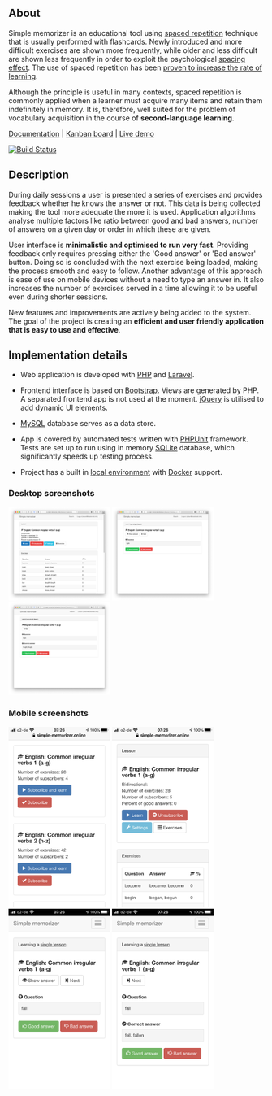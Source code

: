 ## About

Simple memorizer is an educational tool using [spaced repetition](https://en.wikipedia.org/wiki/Spaced_repetition) technique that is usually performed with flashcards. Newly introduced and more difficult exercises are shown more frequently, while older and less difficult are shown less frequently in order to exploit the psychological [spacing effect](https://en.wikipedia.org/wiki/Spacing_effect). The use of spaced repetition has been [proven to increase the rate of learning](https://www.ncbi.nlm.nih.gov/pmc/articles/PMC5126970/).

Although the principle is useful in many contexts, spaced repetition is commonly applied when a learner must acquire many items and retain them indefinitely in memory. It is, therefore, well suited for the problem of vocabulary acquisition in the course of **second-language learning**.

[Documentation](https://github.com/rtrzebinski/simple-memorizer-3/wiki) | [Kanban board](https://github.com/rtrzebinski/simple-memorizer-3/projects/1) | [Live demo](https://simple-memorizer.online)

[![Build Status](https://travis-ci.com/rtrzebinski/simple-memorizer-3.svg?branch=master)](https://travis-ci.com/rtrzebinski/simple-memorizer-3)

## Description

During daily sessions a user is presented a series of exercises and provides feedback whether he knows the answer or not. This data is being collected making the tool more adequate the more it is used. Application algorithms analyse multiple factors like ratio between good and bad answers, number of answers on a given day or order in which these are given.

User interface is **minimalistic and optimised to run very fast**. Providing feedback only requires pressing either the 'Good answer' or 'Bad answer' button. Doing so is concluded with the next exercise being loaded, making the process smooth and easy to follow. Another advantage of this approach is ease of use on mobile devices without a need to type an answer in. It also increases the number of exercises served in a time allowing it to be useful even during shorter sessions.

New features and improvements are actively being added to the system. The goal of the project is creating an **efficient and user friendly application that is easy to use and effective**.

## Implementation details

- Web application is developed with [PHP](http://php.net) and [Laravel](https://laravel.com).

- Frontend interface is based on [Bootstrap](http://getbootstrap.com). Views are generated by PHP. A separated frontend app is not used at the moment. [jQuery](https://jquery.com) is utilised to add dynamic UI elements.

- [MySQL](https://mysql.com) database serves as a data store.

- App is covered by automated tests written with [PHPUnit](https://phpunit.de) framework. Tests are set up to run using in memory [SQLite](https://www.sqlite.org/) database, which significantly speeds up testing process.

- Project has a built in [local environment](https://github.com/rtrzebinski/simple-memorizer-3/wiki/Docker-support) with [Docker](https://www.docker.com) support.

### Desktop screenshots 

<img src="/images/screenshot_web_1.png" width="200" /> <img src="/images/screenshot_web_2.png" width="200" /> <img src="/images/screenshot_web_3.png" width="200" />

### Mobile screenshots

<img src="/images/screenshot_iphone_1.PNG" width="200" /> <img src="/images/screenshot_iphone_2.PNG" width="200" /> <img src="/images/screenshot_iphone_3.PNG" width="200" /> <img src="/images/screenshot_iphone_4.PNG" width="200" />

